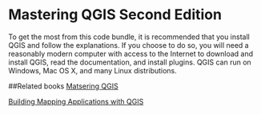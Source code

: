 # Mastering QGIS Second Edition

To get the most from this code bundle, it is recommended that you install QGIS and 
follow the explanations. If you choose to do so, you will need a reasonably modern 
computer with access to the Internet to download and install QGIS, read the 
documentation, and install plugins. QGIS can run on Windows, Mac OS X, and many 
Linux distributions.

##Related books
[Matsering QGIS](https://www.packtpub.com/application-development/mastering-qgis?utm_source=github&utm_medium=repository)

[Building Mapping Applications with QGIS](https://www.packtpub.com/application-development/building-mapping-applications-qgis?utm_source=github&utm_medium=repository)
